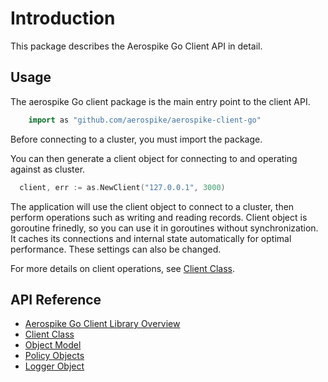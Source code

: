# Introduction

This package describes the Aerospike Go Client API in detail.


## Usage

The aerospike Go client package is the main entry point to the client API.

```go
    import as "github.com/aerospike/aerospike-client-go"
```

Before connecting to a cluster, you must import the package.

You can then generate a client object for connecting to and operating against as cluster.

```go
  client, err := as.NewClient("127.0.0.1", 3000)
```

The application will use the client object to connect to a cluster, then perform operations such as writing and reading records.
Client object is goroutine frinedly, so you can use it in goroutines without synchronization.
It caches its connections and internal state automatically for optimal performance. These settings can also be changed.

For more details on client operations, see [Client Class](client.md).

## API Reference

- [Aerospike Go Client Library Overview](aerospike.md)
- [Client Class](client.md)
- [Object Model](datamodel.md)
- [Policy Objects](policies.md)
- [Logger Object](log.md)
